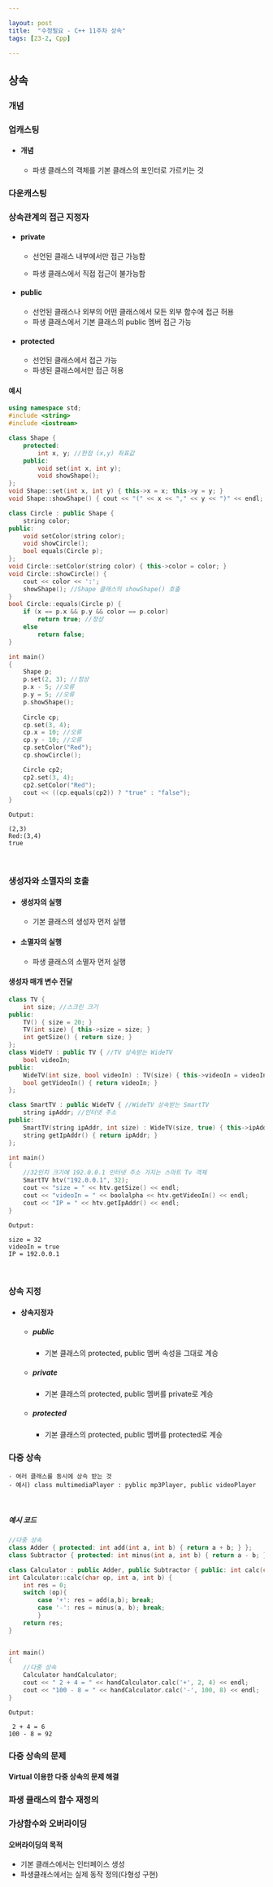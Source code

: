 ```yaml
---

layout: post
title:  "수정필요 - C++ 11주차 상속"
tags: [23-2, Cpp]

---
```


## 상속

### 개념



### 업캐스팅

- #### 개념

  - 파생 클래스의 객체를 기본 클래스의 포인터로 가르키는 것



### 다운캐스팅

### 상속관계의 접근 지정자

- #### private

  - 선언된 클래스 내부에서만 접근 가능함

   - 파생 클래스에서 직접 접근이 불가능함

- #### public

  - 선언된 클래스나 외부의 어떤 클래스에서 모든 외부 함수에 접근 허용
  - 파생 클래스에서 기본 클래스의 public 멤버 접근 가능

- #### protected

  - 선언된 클래스에서 접근 가능
  - 파생된 클래스에서만 접근 허용

#### 예시

```c++
using namespace std;
#include <string>
#include <iostream>

class Shape {
    protected:
        int x, y; //한점 (x,y) 좌표값
    public:
        void set(int x, int y);
        void showShape();
};
void Shape::set(int x, int y) { this->x = x; this->y = y; }
void Shape::showShape() { cout << "(" << x << "," << y << ")" << endl; }

class Circle : public Shape {
    string color;
public:
    void setColor(string color);
    void showCircle();
    bool equals(Circle p);
};
void Circle::setColor(string color) { this->color = color; }
void Circle::showCircle() { 
    cout << color << ':'; 
    showShape(); //Shape 클래스의 showShape() 호출
}
bool Circle::equals(Circle p) {
    if (x == p.x && p.y && color == p.color)
        return true; //정상
    else
        return false;
}

int main()
{
    Shape p;
    p.set(2, 3); //정상
    p.x - 5; //오류
    p.y = 5; //오류
    p.showShape();
    
    Circle cp;
    cp.set(3, 4);
    cp.x = 10; //오류
    cp.y - 10; //오류
    cp.setColor("Red");
    cp.showCircle();

    Circle cp2;
    cp2.set(3, 4);
    cp2.setColor("Red");
    cout << ((cp.equals(cp2)) ? "true" : "false");
}

```

```
Output:

(2,3)
Red:(3,4)
true
```



<br/>

### 생성자와 소멸자의 호출

- #### 생성자의 실행

  - 기본 클래스의 생성자 먼저 실행

- #### 소멸자의 실행

  - 파생 클래스의 소멸자 먼저 실행



#### 생성자 매개 변수 전달

```c++
class TV {
    int size; //스크린 크기
public:
    TV() { size = 20; }
    TV(int size) { this->size = size; }
    int getSize() { return size; }
};
class WideTV : public TV { //TV 상속받는 WideTV
    bool videoIn;
public:
    WideTV(int size, bool videoIn) : TV(size) { this->videoIn = videoIn; }
    bool getVideoIn() { return videoIn; }
};

class SmartTV : public WideTV { //WideTV 상속받는 SmartTV
    string ipAddr; //인터넷 주소
public:
    SmartTV(string ipAddr, int size) : WideTV(size, true) { this->ipAddr = ipAddr; }
    string getIpAddr() { return ipAddr; }
};

int main()
{
    //32인치 크기에 192.0.0.1 인터넷 주소 가지는 스마트 Tv 객체
    SmartTV htv("192.0.0.1", 32);
    cout << "size = " << htv.getSize() << endl;
    cout << "videoIn = " << boolalpha << htv.getVideoIn() << endl;
    cout << "IP = " << htv.getIpAddr() << endl;
}
```

```
Output:

size = 32
videoIn = true
IP = 192.0.0.1
```

<br/>

### 상속 지정

- #### 상속지정자

  - ##### public

    - 기본 클래스의 protected, public 멤버 속성을 그대로 계승

  - ##### private

    - 기본 클래스의 protected, public 멤버를 private로 계승

  - ##### protected

    - 기본 클래스의 protected, public  멤버를 protected로 계승



### 다중 상속

	- 여러 클래스를 동시에 상속 받는 것
	- 예시) class multimediaPlayer : pyblic mp3Player, public videoPlayer

<br/>

##### 예시 코드

```c++
//다중 상속
class Adder { protected: int add(int a, int b) { return a + b; } };
class Subtractor { protected: int minus(int a, int b) { return a - b; } };

class Calculator : public Adder, public Subtractor { public: int calc(char op, int a, int b); };
int Calculator::calc(char op, int a, int b) {
    int res = 0;
    switch (op){
        case '+': res = add(a,b); break;
        case '-': res = minus(a, b); break;
        }
    return res;
}


int main()
{
    //다중 상속
    Calculator handCalculator;
    cout << " 2 + 4 = " << handCalculator.calc('+', 2, 4) << endl;
    cout << "100 - 8 = " << handCalculator.calc('-', 100, 8) << endl;
}
```

```
Output:

 2 + 4 = 6
100 - 8 = 92
```



### 다중 상속의 문제

#### Virtual 이용한 다중 상속의 문제 해결

### 파생 클래스의 함수 재정의

### 가상함수와 오버라이딩

#### 오버라이딩의 목적

- 기본 클래스에서는 인터페이스 생성
- 파생클래스에서는 실제 동작 정의(다형성 구현)

